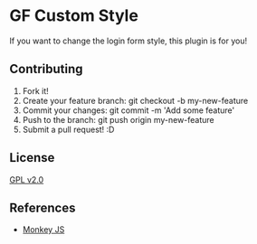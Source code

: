 # GF Custom Style
If you want to change the login form style, this plugin is for you!

## Contributing
1. Fork it!
2. Create your feature branch: git checkout -b my-new-feature
3. Commit your changes: git commit -m 'Add some feature'
4. Push to the branch: git push origin my-new-feature
5. Submit a pull request! :D

## License
[GPL v2.0](http://www.gnu.org/licenses/old-licenses/gpl-2.0.en.html)

## References
- [Monkey JS](https://github.com/kassyn/monkeyjs)